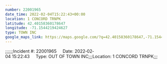 ```yaml
---
number: 22001965
date_time: 2022-02-04T15:22:43+00:00
location: 1 CONCORD TRNPK
latitude: 42.40158360178647
longitude: -71.1544219424627
type: TOWN INC
google_maps_link: https://maps.google.com/?q=42.40158360178647,-71.1544219424627
---
```


;;;;;;Incident #: 22001965     Date: 2022‐02‐04 15:22:43     Type: OUT OF TOWN INC;;;Location: 1 CONCORD TRNPK;;;
